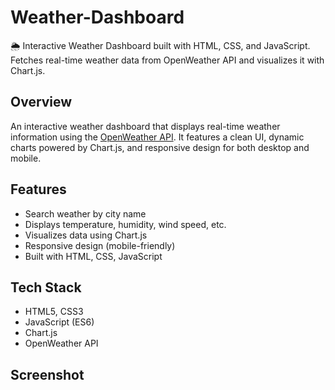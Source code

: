 # Weather-Dashboard
🌦️ Interactive Weather Dashboard built with HTML, CSS, and JavaScript. Fetches real-time weather data from OpenWeather API and visualizes it with Chart.js.

## Overview
An interactive weather dashboard that displays real-time weather information 
using the [OpenWeather API](https://openweathermap.org/api). 
It features a clean UI, dynamic charts powered by Chart.js, and 
responsive design for both desktop and mobile.

## Features
- Search weather by city name
- Displays temperature, humidity, wind speed, etc.
- Visualizes data using Chart.js
- Responsive design (mobile-friendly)
- Built with HTML, CSS, JavaScript

## Tech Stack
- HTML5, CSS3
- JavaScript (ES6)
- Chart.js
- OpenWeather API
## Screenshot
